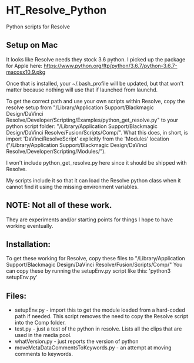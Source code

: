 # HT_Resolve_Python
Python scripts for Resolve


## Setup on Mac
It looks like Resolve needs they stock 3.6 python.  I picked up the package for Apple here:  https://www.python.org/ftp/python/3.6.7/python-3.6.7-macosx10.9.pkg

Once that is installed, your ~/.bash_profile will be updated, but that won't matter because nothing will use that if launched from launchd.

To get the correct path and use your own scripts within Resolve, copy the resolve setup from "/Library/Application Support/Blackmagic Design/DaVinci Resolve/Developer/Scripting/Examples/python_get_resolve.py" to your python script folder: "/Library/Application Support/Blackmagic Design/DaVinci Resolve/Fusion/Scripts/Comp/".  What this does, in short, is import 'DaVinciResolveScript' explicitly from the 'Modules' location ("/Library/Application Support/Blackmagic Design/DaVinci Resolve/Developer/Scripting/Modules/").  

I won't include python_get_resolve.py here since it should be shipped with Resolve.

My scripts include it so that it can load the Resolve python class when it cannot find it using the missing environment variables.

## NOTE:  Not all of these work.

They are experiments and/or starting points for things I hope to have working eventually.


## Installation:

To get these working for Resolve, copy these files to "/Library/Application Support/Blackmagic Design/DaVinci Resolve/Fusion/Scripts/Comp/"
You can copy these by running the setupEnv.py script like this:  'python3 setupEnv.py'


## Files:

- setupEnv.py - import this to get the module loaded from a hard-coded path if needed.  This script removes the need to copy the Resolve script into the Comp folder.
- test.py - just a test of the python in resolve.  Lists all the clips that are used in the media pool.
- whatVersion.py - just reports the version of python
- moveMetaDataCommentsToKeywords.py - an attempt at moving comments to keywords.


